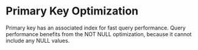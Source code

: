 # Primary Key Optimization

Primary key has an associated index for fast query performance. Query performance benefits from the NOT NULL optimization, because it cannot include any NULL values.
